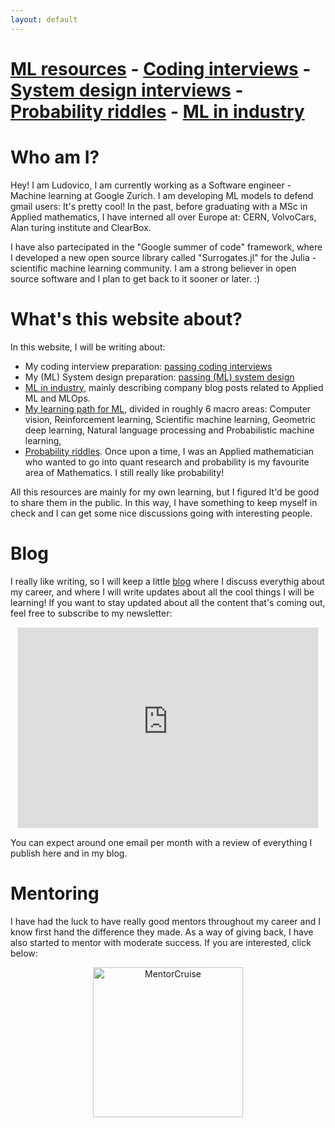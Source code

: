```yaml
---
layout: default
---
```



# [ML resources](/ML_resources/ML.html) - [Coding interviews](https://hollow-wood-560.notion.site/Coding-questions-FAANG-prep-9cdf280e5f30425fa188cbbaa6d1998c) - [System design interviews](./systems/SysDesign.html) - [Probability riddles](./Prob/probability.html) - [ML in industry](./ML_papers/ML.html)
# Who am I?
Hey!
I am Ludovico, I am currently working as a Software engineer - Machine learning at Google Zurich. I am developing ML models to defend gmail users: It's pretty cool! 
In the past, before graduating with a MSc in Applied mathematics, I have interned all over Europe at: CERN, VolvoCars, Alan turing institute and ClearBox. 

I have also partecipated in the "Google summer of code" framework, where I developed a new open source library called "Surrogates.jl" for the Julia - scientific machine learning community. I am a strong believer in open source software and I plan to get back to it sooner or later. :)

# What's this website about? 
In this website, I will be writing about: 
- My coding interview preparation: [passing coding interviews](https://hollow-wood-560.notion.site/Coding-questions-FAANG-prep-9cdf280e5f30425fa188cbbaa6d1998c)
- My (ML) System design preparation: [passing (ML) system design](./systems/SysDesign.html)
- [ML in industry](./ML_papers/ML.html), mainly describing company blog posts related to Applied ML and MLOps.
- [My learning path for ML](/ML_resources/ML.html), divided in roughly 6 macro areas: Computer vision, Reinforcement learning, Scientific machine learning, Geometric deep learning, Natural language processing and Probabilistic machine learning,
- [Probability riddles](./Prob/probability.html). Once upon a time, I was an Applied mathematician who wanted to go into quant research and probability is my favourite area of Mathematics. I still really like probability! 

All this resources are mainly for my own learning, but I figured It'd be good to share them in the public. In this way, I have something to keep myself in check and I can get some nice discussions going with interesting people. 

# Blog 
I really like writing, so I will keep a little <a href="https://ludoro.github.io/blog/">blog</a> where I discuss everythig about my career, and where I will write updates about all the cool things I will be learning!
If you want to stay updated about all the content that's coming out, feel free to subscribe to my newsletter:
<p align="center">
<iframe src="https://ludovicobessi.substack.com/embed" width="480" height="320" style="border:1px solid #EEE; background:white;" frameborder="0" scrolling="no"></iframe>
</p>

You can expect around one email per month with a review of everything I publish here and in my blog.  


# Mentoring
I have had the luck to have really good mentors throughout my career and I know first hand the difference they made. As a way of giving back, I have also started to mentor with moderate success. If you are interested, click below:

<p align="center">
<a href="https://mentorcruise.com/mentor/LudovicoBessi2/"> <img src="https://cdn.mentorcruise.com/img/banner/fire-sm.svg" width="240" alt="MentorCruise"> </a>
</p>


